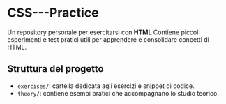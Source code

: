 # CSS---Practice

Un repository personale per esercitarsi con **HTML**
Contiene piccoli esperimenti e test pratici utili per apprendere e consolidare concetti di HTML.

##  Struttura del progetto

- `exercises/`: cartella dedicata agli esercizi e snippet di codice.
- `theory/`: contiene esempi pratici che accompagnano lo studio teorico.
